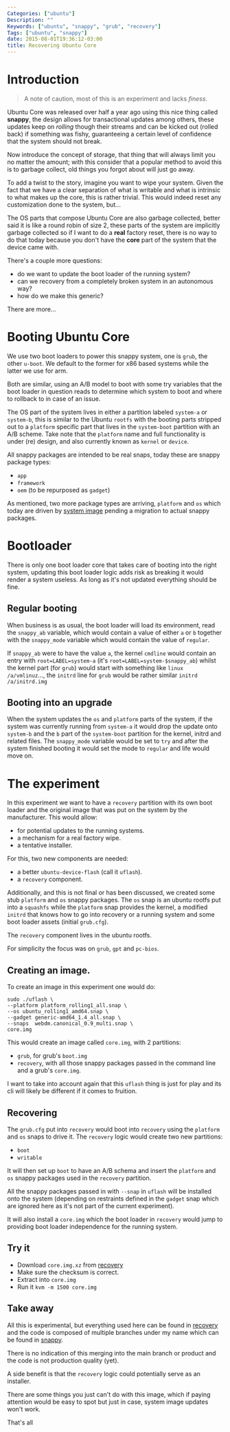 ```yaml
---
Categories: ["ubuntu"]
Description: ""
Keywords: ["ubuntu", "snappy", "grub", "recovery"]
Tags: ["ubuntu", "snappy"]
date: 2015-08-01T19:36:12-03:00
title: Recovering Ubuntu Core
---
```


# Introduction

> A note of caution, most of this is an experiment and lacks *finess*.

Ubuntu Core was released over half a year ago using this nice thing called 
**snappy**, the design allows for transactional updates among others, these
updates keep on *rolling* though their streams and can be kicked out (rolled
back) if something was fishy, guaranteeing a certain level of confidence that
the system should not break.

Now introduce the concept of storage, that thing that will always limit you
no matter the amount; with this consider that a popular method to avoid this
is to garbage collect, old things you forgot about will just go away.

To add a twist to the story, imagine you want to wipe your system. Given the
fact that we have a clear separation of what is writable and what is intrinsic
to what makes up the core, this is rather trivial. This would indeed reset any
customization done to the system, but...

The OS parts that compose Ubuntu Core are also garbage collected, better said 
it is like a round robin of size 2, these parts of the system are implicitly 
garbage collected so if I want to do a **real** factory reset, there is no way
to do that today because you don't have the **core** part of the system that
the device came with.

There's a couple more questions:

- do we want to update the boot loader of the running system? 
- can we recovery from a completely broken system in an autonomous way?
- how do we make this generic?

There are more...

# Booting Ubuntu Core

We use two boot loaders to power this snappy system, one is `grub`, the other 
`u-boot`. We default to the former for x86 based systems while the latter we
use for arm.

Both are similar, using an A/B model to boot with some try variables that the
boot loader in question reads to determine which system to boot and where to
rollback to in case of an issue.

The OS part of the system lives in either a partition labeled `system-a` or
`system-b`, this is similar to the Ubuntu `rootfs` with the booting parts
stripped out to a `platform` specific part that lives in the `system-boot`
partition with an A/B scheme. Take note that the `platform` name and full
functionality is under (re) design, and also currently known as `kernel` or
`device`.

All snappy packages are intended to be real snaps, today these are snappy 
package types:

- `app`
- `framework`
- `oem` (to be repurposed as `gadget`)

As mentioned, two more package types are arriving, `platform` and `os` which 
today are driven by [system image](https://wiki.ubuntu.com/ImageBasedUpgrades) 
pending a migration to actual snappy packages.

# Bootloader

There is only one boot loader core that takes care of booting into the right
system, updating this boot loader logic adds risk as breaking it would render
a system useless. As long as it's not updated everything should be fine.

## Regular booting

When business is as usual, the boot loader will load its environment, read the
`snappy_ab` variable, which would contain a value of either `a` or `b` together 
with the `snappy_mode` variable which would contain the value of `regular`.

If `snappy_ab` were to have the value `a`, the kernel `cmdline` would contain an
entry with `root=LABEL=system-a` (it's `root=LABEL=system-$snappy_ab`) whilst
the kernel part (for `grub`) would start with something like 
`linux /a/vmlinuz`..., the `initrd` line for `grub` would be rather similar
`initrd /a/initrd.img` 

## Booting into an upgrade

When the system updates the `os` and `platform` parts of the system, if the 
system was currently running from `system-a` it would drop the update onto
`system-b` and the `b` part of the `system-boot` partition for the kernel, 
initrd and related files. The `snappy_mode` variable would be set to `try`
and after the system finished booting it would set the mode to `regular` and
life would move on.

# The experiment

In this experiment we want to have a `recovery` partition with its own boot
loader and the original image that was put on the system by the manufacturer.
This would allow:

- for potential updates to the running systems.
- a mechanism for a real factory wipe.
- a tentative installer.

For this, two new components are needed:

- a better `ubuntu-device-flash` (call it `uflash`).
- a `recovery` component.

Additionally, and this is not final or has been discussed, we created some stub 
`platform` and `os` snappy packages. The `os` snap is an ubuntu rootfs put into
a `squashfs` while the `platform` snap provides the kernel, a modified `initrd`
that knows how to go into recovery or a running system and some boot loader
assets (initial `grub.cfg`).

The `recovery` component lives in the ubuntu rootfs.

For simplicity the focus was on `grub`, `gpt` and `pc-bios`.

## Creating an image.

To create an image in this experiment one would do:

    sudo ./uflash \
    --platform platform_rolling1_all.snap \
    --os ubuntu_rolling1_amd64.snap \
    --gadget generic-amd64_1.4_all.snap \
    --snaps  webdm.canonical_0.9_multi.snap \
    core.img

This would create an image called `core.img`, with 2 partitions:

- `grub`, for grub's `boot.img`
- `recovery`, with all those snappy packages passed in the command line and
  a grub's `core.img`.
 
I want to take into account again that this `uflash` thing is just for play 
and its cli will likely be different if it comes to fruition.

## Recovering

The `grub.cfg` put into `recovery` would boot into `recovery` using the 
`platform` and `os` snaps to drive it. The `recovery` logic would create two
new partitions:

- `boot`
- `writable`

It will then set up `boot` to have an A/B schema and insert the `platform` and 
`os` snappy packages used in the `recovery` partition.

All the snappy packages passed in with `--snap` in `uflash` will be installed
onto the system (depending on restraints defined in the `gadget` snap which
are ignored here as it's not part of the current experiment).

It will also install a `core.img` which the boot loader in `recovery` would 
jump to providing boot loader independence for the running system.

## Try it

- Download `core.img.xz` from 
[recovery](http://people.canonical.com/~sergiusens/snappy/recovery)
- Make sure the checksum is correct.
- Extract into `core.img`
- Run it `kvm -m 1500 core.img`

## Take away

All this is experimental, but everything used here can be found in 
[recovery](http://people.canonical.com/~sergiusens/snappy/recovery) and the 
code is composed of multiple branches under my name which can be found in
[snappy](https://code.launchpad.net/~sergiusens/snappy).

There is no indication of this merging into the main branch or product and
the code is not production quality (yet).

A side benefit is that the `recovery` logic could potentially serve as an
installer.

There are some things you just can't do with this image, which if paying 
attention would be easy to spot but just in case, system image updates won't
work.

That's all
